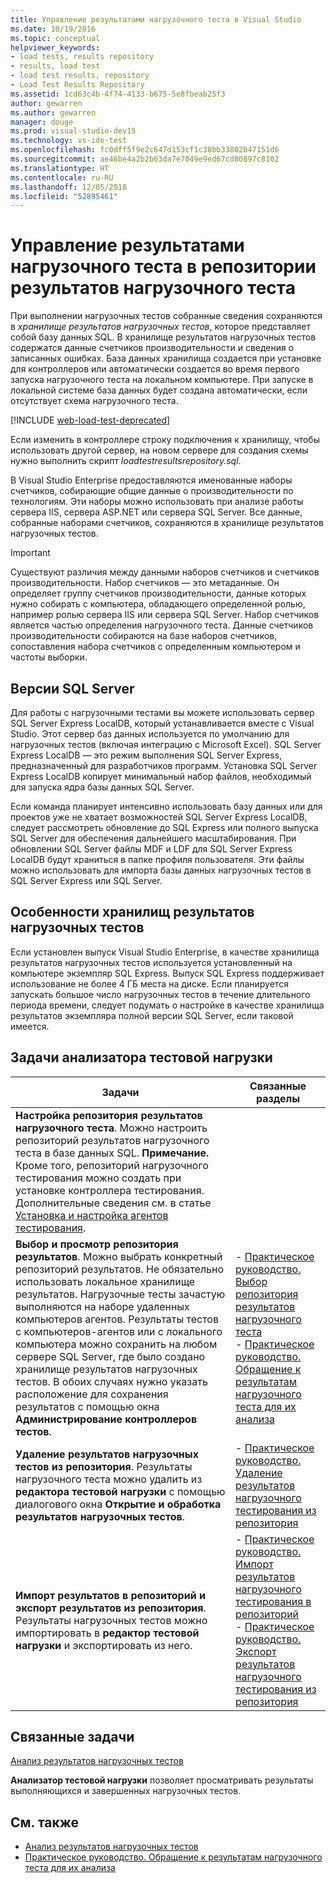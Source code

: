 ```yaml
---
title: Управление результатами нагрузочного теста в Visual Studio
ms.date: 10/19/2016
ms.topic: conceptual
helpviewer_keywords:
- load tests, results repository
- results, load test
- load test results, repository
- Load Test Results Repository
ms.assetid: 1cd63c4b-4f74-4133-b675-5e8fbeab25f3
author: gewarren
ms.author: gewarren
manager: douge
ms.prod: visual-studio-dev15
ms.technology: vs-ide-test
ms.openlocfilehash: fc0dff5f9e2c647d153cf1c38bb33802b47151d6
ms.sourcegitcommit: ae46be4a2b2b63da7e7049e9ed67cd80897c8102
ms.translationtype: HT
ms.contentlocale: ru-RU
ms.lasthandoff: 12/05/2018
ms.locfileid: "52895461"
---
```

# <a name="manage-load-test-results-in-the-load-test-results-repository"></a>Управление результатами нагрузочного теста в репозитории результатов нагрузочного теста

При выполнении нагрузочных тестов собранные сведения сохраняются в *хранилище результатов нагрузочных тестов*, которое представляет собой базу данных SQL. В хранилище результатов нагрузочных тестов содержатся данные счетчиков производительности и сведения о записанных ошибках. База данных хранилища создается при установке для контроллеров или автоматически создается во время первого запуска нагрузочного теста на локальном компьютере. При запуске в локальной системе база данных будет создана автоматически, если отсутствует схема нагрузочного теста.

[!INCLUDE [web-load-test-deprecated](includes/web-load-test-deprecated.md)]

Если изменить в контроллере строку подключения к хранилищу, чтобы использовать другой сервер, на новом сервере для создания схемы нужно выполнить скрипт *loadtestresultsrepository.sql*.

В Visual Studio Enterprise предоставляются именованные наборы счетчиков, собирающие общие данные о производительности по технологиям. Эти наборы можно использовать при анализе работы сервера IIS, сервера ASP.NET или сервера SQL Server. Все данные, собранные наборами счетчиков, сохраняются в хранилище результатов нагрузочных тестов.

> [!IMPORTANT]
> Существуют различия между данными наборов счетчиков и счетчиков производительности. Набор счетчиков — это метаданные. Он определяет группу счетчиков производительности, данные которых нужно собирать с компьютера, обладающего определенной ролью, например ролью сервера IIS или сервера SQL Server. Набор счетчиков является частью определения нагрузочного теста. Данные счетчиков производительности собираются на базе наборов счетчиков, сопоставления набора счетчиков с определенным компьютером и частоты выборки.

## <a name="sql-server-versions"></a>Версии SQL Server

 Для работы с нагрузочными тестами вы можете использовать сервер SQL Server Express LocalDB, который устанавливается вместе с Visual Studio. Этот сервер баз данных используется по умолчанию для нагрузочных тестов (включая интеграцию с Microsoft Excel). SQL Server Express LocalDB — это режим выполнения SQL Server Express, предназначенный для разработчиков программ. Установка SQL Server Express LocalDB копирует минимальный набор файлов, необходимый для запуска ядра базы данных SQL Server.

 Если команда планирует интенсивно использовать базу данных или для проектов уже не хватает возможностей SQL Server Express LocalDB, следует рассмотреть обновление до SQL Express или полного выпуска SQL Server для обеспечения дальнейшего масштабирования. При обновлении SQL Server файлы MDF и LDF для SQL Server Express LocalDB будут храниться в папке профиля пользователя. Эти файлы можно использовать для импорта базы данных нагрузочных тестов в SQL Server Express или SQL Server.

## <a name="load-test-results-store-considerations"></a>Особенности хранилищ результатов нагрузочных тестов

 Если установлен выпуск Visual Studio Enterprise, в качестве хранилища результатов нагрузочных тестов используется установленный на компьютере экземпляр SQL Express. Выпуск SQL Express поддерживает использование не более 4 ГБ места на диске. Если планируется запускать большое число нагрузочных тестов в течение длительного периода времени, следует подумать о настройке в качестве хранилища результатов экземпляра полной версии SQL Server, если таковой имеется.

## <a name="load-test-analyzer-tasks"></a>Задачи анализатора тестовой нагрузки

|Задачи|Связанные разделы|
|-|-----------------------|
|**Настройка репозитория результатов нагрузочного теста**. Можно настроить репозиторий результатов нагрузочного теста в базе данных SQL. **Примечание.** Кроме того, репозиторий нагрузочного тестирования можно создать при установке контроллера тестирования. Дополнительные сведения см. в статье [Установка и настройка агентов тестирования](../test/lab-management/install-configure-test-agents.md).||
|**Выбор и просмотр репозитория результатов**. Можно выбрать конкретный репозиторий результатов. Не обязательно использовать локальное хранилище результатов. Нагрузочные тесты зачастую выполняются на наборе удаленных компьютеров агентов. Результаты тестов с компьютеров-агентов или с локального компьютера можно сохранить на любом сервере SQL Server, где было создано хранилище результатов нагрузочных тестов. В обоих случаях нужно указать расположение для сохранения результатов с помощью окна **Администрирование контроллеров тестов**.|-   [Практическое руководство. Выбор репозитория результатов нагрузочного теста](../test/how-to-select-a-load-test-results-repository.md)<br />-   [Практическое руководство. Обращение к результатам нагрузочного теста для их анализа](../test/how-to-access-load-test-results-for-analysis.md)|
|**Удаление результатов нагрузочных тестов из репозитория**. Результаты нагрузочного теста можно удалить из **редактора тестовой нагрузки** с помощью диалогового окна **Открытие и обработка результатов нагрузочных тестов**.|-   [Практическое руководство. Удаление результатов нагрузочного тестирования из репозитория](../test/how-to-delete-load-test-results-from-a-repository.md)|
|**Импорт результатов в репозиторий и экспорт результатов из репозитория**. Результаты нагрузочных тестов можно импортировать в **редактор тестовой нагрузки** и экспортировать из него.|-   [Практическое руководство. Импорт результатов нагрузочного тестирования в репозиторий](../test/how-to-import-load-test-results-into-a-repository.md)<br />-   [Практическое руководство. Экспорт результатов нагрузочного тестирования из репозитория](../test/how-to-export-load-test-results-from-a-repository.md)|

## <a name="related-tasks"></a>Связанные задачи

 [Анализ результатов нагрузочных тестов](../test/analyze-load-test-results-using-the-load-test-analyzer.md)

 **Анализатор тестовой нагрузки** позволяет просматривать результаты выполняющихся и завершенных нагрузочных тестов.

## <a name="see-also"></a>См. также

- [Анализ результатов нагрузочных тестов](../test/analyze-load-test-results-using-the-load-test-analyzer.md)
- [Практическое руководство. Обращение к результатам нагрузочного теста для их анализа](../test/how-to-access-load-test-results-for-analysis.md)